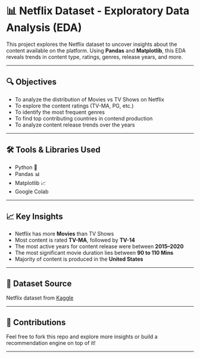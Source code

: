# 📊 Netflix Dataset - Exploratory Data Analysis (EDA)

This project explores the Netflix dataset to uncover insights about the content available on the platform. Using **Pandas** and **Matplotlib**, this EDA reveals trends in content type, ratings, genres, release years, and more.

---

## 🔍 Objectives
- To analyze the distribution of Movies vs TV Shows on Netflix
- To explore the content ratings (TV-MA, PG, etc.)
- To identify the most frequent genres
- To find top contributing countries in contend production
- To analyze content release trends over the years

---

## 🛠️ Tools & Libraries Used
- Python 🐍
- Pandas 📊
- Matplotlib 📈
- Google Colab

---

## 📈 Key Insights
- Netflix has more **Movies** than TV Shows
- Most content is rated **TV-MA**, followed by **TV-14**
- The most active years for content release were between **2015–2020**
- The most significant movie duration lies between **90 to 110 Mins**
- Majority of content is produced in the **United States**

---

## 📁 Dataset Source
Netflix dataset from [Kaggle]([https://www.kaggle.com/datasets/shivamb/netflix-shows](https://www.kaggle.com/datasets/infamouscoder/dataset-netflix-shows))

---

## 🤝 Contributions
Feel free to fork this repo and explore more insights or build a recommendation engine on top of it!

---
